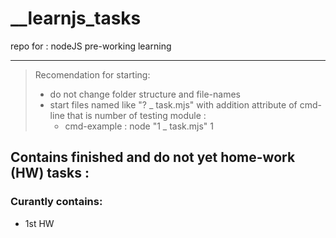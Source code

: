 # __learnjs_tasks
repo for : nodeJS pre-working learning

-----

> Recomendation for starting:
> - do not change folder structure and file-names
> - start files named like "? _ task.mjs" with addition attribute of cmd-line that is number of testing module :
>   - cmd-example : node "1 _ task.mjs" 1

## Contains finished and do not yet home-work (HW) tasks :

### Curantly contains:
- 1st HW
